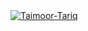 <a href="#">
    <img alt="Taimoor-Tariq" src="https://github.com/Taimoor-Tariq/Taimoor-Tariq/assets/info.svg" />
</a>
